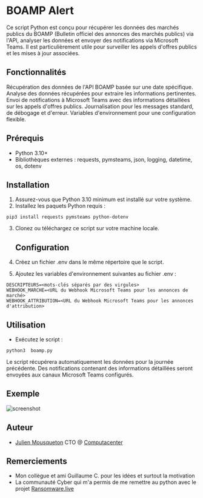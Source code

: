 
# BOAMP Alert

Ce script Python est conçu pour récupérer les données des marchés publics du BOAMP (Bulletin officiel des annonces des marchés publics) via l'API, analyser les données et envoyer des notifications via Microsoft Teams. 
Il est particulièrement utile pour surveiller les appels d'offres publics et les mises à jour associées.


## Fonctionnalités

Récupération des données de l'API BOAMP basée sur une date spécifique.
Analyse des données récupérées pour extraire les informations pertinentes.
Envoi de notifications à Microsoft Teams avec des informations détaillées sur les appels d'offres publics.
Journalisation pour les messages standard, de débogage et d'erreur.
Variables d'environnement pour une configuration flexible.


## Prérequis


- Python 3.10+ 
- Bibliothèques externes : requests, pymsteams, json, logging, datetime, os, dotenv


## Installation

1) Assurez-vous que Python 3.10 minimum est installé sur votre système.
2) Installez les paquets Python requis :

```
pip3 install requests pymsteams python-dotenv
```

3) Clonez ou téléchargez ce script sur votre machine locale.

    ## Configuration 

1) Créez un fichier .env dans le même répertoire que le script.
2) Ajoutez les variables d'environnement suivantes au fichier .env :

```
DESCRIPTEURS=<mots-clés séparés par des virgules>
WEBHOOK_MARCHE=<URL du Webhook Microsoft Teams pour les annonces de marché>
WEBHOOK_ATTRIBUTION=<URL du Webhook Microsoft Teams pour les annonces d'attribution>
````

## Utilisation

- Exécutez le script :

```
python3  boamp.py
```
Le script récupérera automatiquement les données pour la journée précédente.
Des notifications contenant des informations détaillées seront envoyées aux canaux Microsoft Teams configurés.

## Exemple

![screenshot](.github/screenshot.png)


## Auteur

- [Julien Mousqueton](https://www.github.com/JMousqueton) CTO @ [Computacenter](https://www.computacenter.com)


## Remerciements

 - Mon collègue et ami Guillaume C. pour les idées et surtout la motivation 
 - La communauté Cyber qui m'a permis de me remettre au python avec le projet [Ransomware.live](https://www.ransomware.live)
